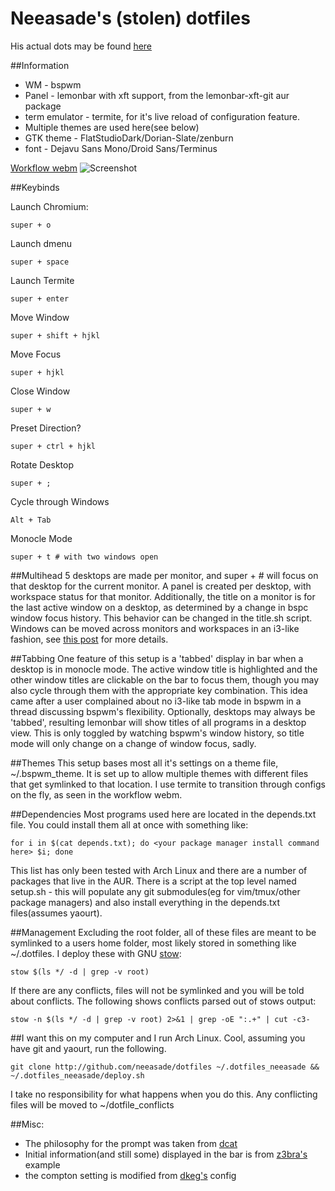 Neeasade's (stolen) dotfiles
===================
His actual dots may be found [here](https://github.com/neeasade/dotfiles)

##Information
*   WM - bspwm
*   Panel - lemonbar with xft support, from the lemonbar-xft-git aur package
*   term emulator - termite, for it's live reload of configuration feature.
*   Multiple themes are used here(see below)
*   GTK theme - FlatStudioDark/Dorian-Slate/zenburn
*   font - Dejavu Sans Mono/Droid Sans/Terminus

[Workflow webm](https://sr.ht/61e69.webm)
![Screenshot](https://u.teknik.io/gtWppx.jpg)

##Keybinds

Launch Chromium:
```
super + o
```
Launch dmenu
```
super + space
```
Launch Termite
```
super + enter
```
Move Window
```
super + shift + hjkl
```
Move Focus
```
super + hjkl
```
Close Window
```
super + w
```
Preset Direction?
```
super + ctrl + hjkl
```
Rotate Desktop
```
super + ;
```
Cycle through Windows
```
Alt + Tab
```
Monocle Mode
```
super + t # with two windows open
```

##Multihead
5 desktops are made per monitor, and super + # will focus on that desktop for the current monitor. A panel is created per desktop, with workspace status for that monitor. Additionally, the title on a monitor is for the last active window on a desktop, as determined by a change in bspc window focus history. This behavior can be changed in the title.sh script. Windows can be moved across monitors and workspaces in an i3-like fashion, see [this post](http://blog.neeasade.net/2015/04/28/BSPWM-Multihead.html) for more details.

##Tabbing
One feature of this setup is a 'tabbed' display in bar when a desktop is in monocle mode. The active window title is highlighted and the other window titles are clickable on the bar to focus them, though you may also cycle through them with the appropriate key combination. This idea came after a user complained about no i3-like tab mode in bspwm in a thread discussing bspwm's flexibility. Optionally, desktops may always be 'tabbed', resulting lemonbar will show titles of all programs in a desktop view. This is only toggled by watching bspwm's window history, so title mode will only change on a change of window focus, sadly.

##Themes
This setup bases most all it's settings on a theme file, ~/.bspwm_theme. It is set up to allow multiple themes with different files that get symlinked to that location. I use termite to transition through configs on the fly, as seen in the workflow webm.

##Dependencies
Most programs used here are located in the depends.txt file. You could install them all at once with something like:
```
for i in $(cat depends.txt); do <your package manager install command here> $i; done
```
This list has only been tested with Arch Linux and there are a number of packages that live in the AUR. There is a script at the top level named setup.sh - this will populate any git submodules(eg for vim/tmux/other package managers) and also install everything in the depends.txt files(assumes yaourt).

##Management
Excluding the root folder, all of these files are meant to be symlinked to a users home folder, most likely stored in something like ~/.dotfiles. I deploy these with GNU [stow](http://www.gnu.org/software/stow/manual/stow.html):
```
stow $(ls */ -d | grep -v root)
```
If there are any conflicts, files will not be symlinked and you will be told about conflicts. The following shows conflicts parsed out of stows output:
```
stow -n $(ls */ -d | grep -v root) 2>&1 | grep -oE ":.+" | cut -c3-
```

##I want this on my computer and I run Arch Linux.
Cool, assuming you have git and yaourt, run the following.
```
git clone http://github.com/neeasade/dotfiles ~/.dotfiles_neeasade && ~/.dotfiles_neeasade/deploy.sh
```
I take no responsibility for what happens when you do this. Any conflicting files will be moved to ~/dotfile_conflicts

##Misc:
*   The philosophy for the prompt was taken from [dcat](http://dcat.iotek.org/prompt/)
*   Initial information(and still some) displayed in the bar is from [z3bra's](http://z3bra.org) example
*   the compton setting is modified from [dkeg's](https://bitbucket.org/dkeg/current/src/) config
